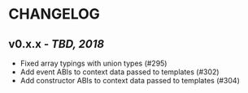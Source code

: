 # CHANGELOG

## v0.x.x - _TBD, 2018_

* Fixed array typings with union types (#295)
* Add event ABIs to context data passed to templates (#302)
* Add constructor ABIs to context data passed to templates (#304)